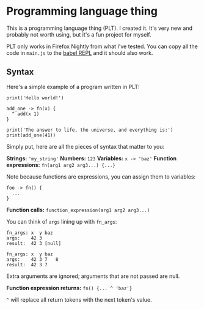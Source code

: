 # Programming language thing

This is a programming language thing (PLT). I created it. It's very new and
probably not worth using, but it's a fun project for myself.

PLT only works in Firefox Nightly from what I've tested. You can copy all the
code in `main.js` to the [babel REPL](http://babeljs.io/repl) and it should
also work.

## Syntax

Here's a simple example of a program written in PLT:

    print('Hello world!')

    add_one -> fn(x) {
      ^ add(x 1)
    }

    print('The answer to life, the universe, and everything is:')
    print(add_one(41))

Simply put, here are all the pieces of syntax that matter to you:

**Strings:** `'my_string'`
**Numbers:** `123`
**Variables:** `x -> 'baz'`
**Function expressions:** `fn(arg1 arg2 arg3...) {...}`

Note because functions are expressions, you can assign them to variables:

    foo -> fn() {
      ...
    }

**Function calls:** `function_expression(arg1 arg2 arg3...)`

You can think of `args` lining up with `fn_args`:

    fn_args: x  y baz
    args:    42 3
    result:  42 3 [null]

    fn_args: x  y baz
    args:    42 3 7   8
    result:  42 3 7

Extra arguments are ignored; arguments that are not passed are null.

**Function expression returns:** `fn() {... ^ 'baz'}`

`^` will replace all return tokens with the next token's value.
